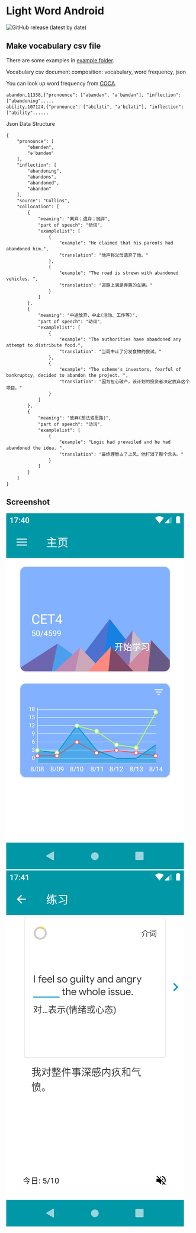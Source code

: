 # Light Word Android

![GitHub release (latest by date)](https://img.shields.io/github/v/release/shiroyk/LightWordAndroid)<br/>

## Make vocabulary csv file
There are some examples in [example folder](https://github.com/shiroyk/LightWordAndroid/tree/master/example).

Vocabulary csv document composition: 
vocabulary, word frequency, json

You can look up word frequency from [COCA](https://corpus.byu.edu/coca/).
```
abandon,11338,{"pronounce": ["əbændən", "əˈbændən"], "inflection": ["abandoning"..... 
ability,107124,{"pronounce": ["əbɪlɪti", "əˈbɪləti"], "inflection": ["ability"......
```
Json Data Structure
```
{
    "pronounce": [
        "əbændən",
        "əˈbændən"
    ],
    "inflection": [
        "abandoning",
        "abandons",
        "abandoned",
        "abandon"
    ],
    "source": "Collins",
    "collocation": [
        {
            "meaning": "离弃；遗弃；抛弃",
            "part of speech": "动词",
            "examplelist": [
                {
                    "example": "He claimed that his parents had abandoned him.",
                    "translation": "他声称父母遗弃了他。"
                },
                {
                    "example": "The road is strewn with abandoned vehicles. ",
                    "translation": "道路上满是弃置的车辆。"
                }
            ]
        },
        {
            "meaning": "中途放弃，中止(活动、工作等)",
            "part of speech": "动词",
            "examplelist": [
                {
                    "example": "The authorities have abandoned any attempt to distribute food.",
                    "translation": "当局中止了分发食物的尝试。"
                },
                {
                    "example": "The scheme's investors, fearful of bankruptcy, decided to abandon the project. ",
                    "translation": "因为担心破产，该计划的投资者决定放弃这个项目。"
                }
            ]
        },
        {
            "meaning": "放弃(想法或思路)",
            "part of speech": "动词",
            "examplelist": [
                {
                    "example": "Logic had prevailed and he had abandoned the idea. ",
                    "translation": "最终理智占了上风，他打消了那个念头。"
                }
            ]
        }
    ]
}
```

## Screenshot
![](screenshot/Screenshot_1.png)
![](screenshot/Screenshot_2.png)